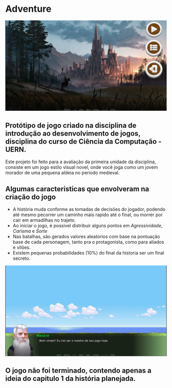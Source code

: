 # Adventure
![alt text](https://github.com/allysonthales/Adventure/blob/main/game/images/menu-inicial.jpg)

## Protótipo de jogo criado na disciplina de introdução ao desenvolvimento de jogos, disciplina do curso de Ciência da Computação - UERN.

Este projeto foi feito para a avaliação da primeira unidade da disciplina, consiste em um jogo estilo visual novel, onde você joga como um jovem morador de uma pequena aldeia no período medieval.

## Algumas caracteristicas que envolveram na criação do jogo

- A história muda conforme as tomadas de decisões do jogador, podendo até mesmo pecorrer um caminho mais rapido até o final, ou morrer por cair em armadilhas no trajeto.
- Ao iniciar o jogo, é possivel distribuir alguns pontos em *Agressividade*, *Carisma* e *Sorte*
- Nas batalhas, são gerados valores aleatorios com base na pontuação base de cada personagem, tanto pra o protagonista, como para aliados e vilões.
- Existem pequenas probabilidades (10%) do final da historia ser um final secreto.

![alt_text](https://github.com/allysonthales/Adventure/blob/main/game/images/dialogo-inicial.jpg)

## O jogo não foi terminado, contendo apenas a ideia do capitulo 1 da história planejada.
